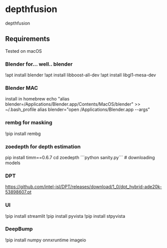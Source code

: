 # depthfusion
 depthfusion


## Requirements
Tested on macOS


### Blender for... well.. blender
!apt install blender
!apt install libboost-all-dev
!apt install libgl1-mesa-dev

### Blender MAC
install in homebrew
echo "alias blender=/Applications/Blender.app/Contents/MacOS/blender" >> ~/.bash_profile
alias blender="open /Applications/Blender.app --args" 


### rembg for masking
!pip install rembg

### zoedepth for depth estimation
pip install timm==0.6.7
cd zoedepth
´´´python sanity.py´´´ # downloading models

### DPT
https://github.com/intel-isl/DPT/releases/download/1_0/dpt_hybrid-ade20k-53898607.pt


### UI
!pip install streamlit
!pip install pyvista 
!pip install stpyvista 


### DeepBump
!pip install numpy onnxruntime imageio

